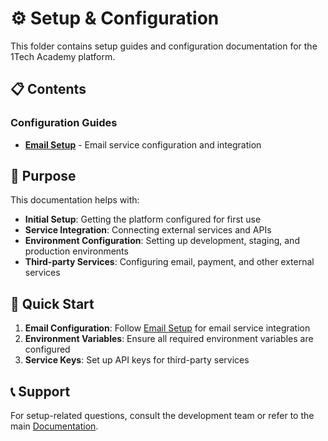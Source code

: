 # ⚙️ Setup & Configuration

This folder contains setup guides and configuration documentation for the 1Tech Academy platform.

## 📋 Contents

### Configuration Guides
- **[Email Setup](./email-setup.md)** - Email service configuration and integration

## 🎯 Purpose

This documentation helps with:
- **Initial Setup**: Getting the platform configured for first use
- **Service Integration**: Connecting external services and APIs
- **Environment Configuration**: Setting up development, staging, and production environments
- **Third-party Services**: Configuring email, payment, and other external services

## 🚀 Quick Start

1. **Email Configuration**: Follow [Email Setup](./email-setup.md) for email service integration
2. **Environment Variables**: Ensure all required environment variables are configured
3. **Service Keys**: Set up API keys for third-party services

## 📞 Support

For setup-related questions, consult the development team or refer to the main [Documentation](../README.md).
